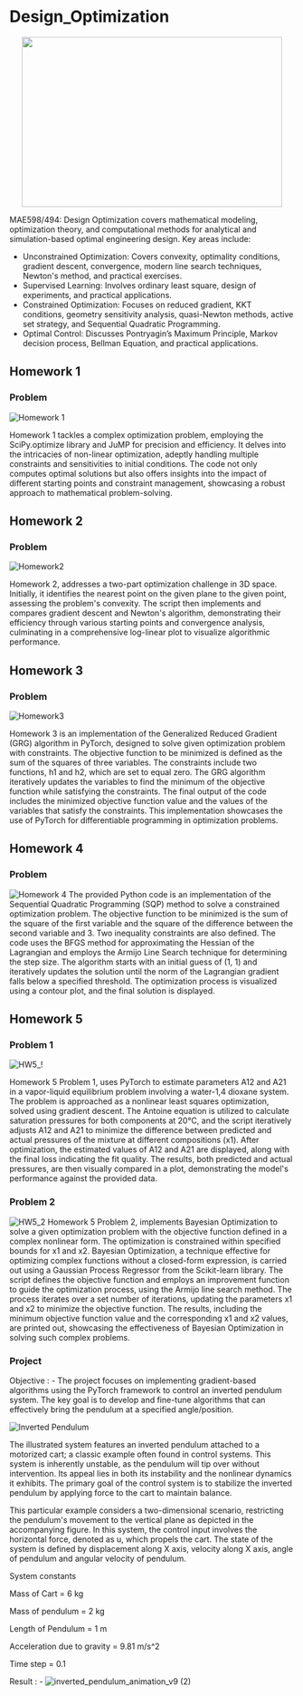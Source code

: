 # Design_Optimization
<p align="center">
  <img width="460" height="300" src="https://uploads-ssl.webflow.com/5fb8c7611599e6f11e4853cb/5ff438a09f57bd0e2fa6b8e2_optimiztaion%20pic.png">
</p>

MAE598/494: Design Optimization covers mathematical modeling, optimization theory, and computational methods for analytical and simulation-based optimal engineering design. Key areas include:

- Unconstrained Optimization: Covers convexity, optimality conditions, gradient descent, convergence, modern line search techniques, Newton's method, and practical exercises.
- Supervised Learning: Involves ordinary least square, design of experiments, and practical applications.
- Constrained Optimization: Focuses on reduced gradient, KKT conditions, geometry sensitivity analysis, quasi-Newton methods, active set strategy, and Sequential Quadratic Programming.
- Optimal Control: Discusses Pontryagin’s Maximum Principle, Markov decision process, Bellman Equation, and practical applications.

## Homework 1
### Problem 
![Homework 1](https://github.com/RishiDhavale/Design_Optimization/assets/117399836/71af39d2-e1c9-4e63-afb2-fcc42c8e6ce0)

Homework 1 tackles a complex optimization problem, employing the SciPy.optimize library and JuMP for precision and efficiency. It delves into the intricacies of non-linear optimization, adeptly handling multiple constraints and sensitivities to initial conditions. The code not only computes optimal solutions but also offers insights into the impact of different starting points and constraint management, showcasing a robust approach to mathematical problem-solving.

## Homework 2
### Problem 
![Homework2](https://github.com/RishiDhavale/Design_Optimization/assets/117399836/04fd2c81-09da-4316-bc1c-3c59bb59b65b)

Homework 2, addresses a two-part optimization challenge in 3D space. Initially, it identifies the nearest point on the given plane to the given point, assessing the problem's convexity. The script then implements and compares gradient descent and Newton's algorithm, demonstrating their efficiency through various starting points and convergence analysis, culminating in a comprehensive log-linear plot to visualize algorithmic performance.

## Homework 3
### Problem 
![Homework3](https://github.com/RishiDhavale/Design_Optimization/assets/117399836/50456c52-c337-4d9d-8e6b-5b9b37307026)

Homework 3 is an implementation of the Generalized Reduced Gradient (GRG) algorithm in PyTorch, designed to solve given optimization problem with constraints. The objective function to be minimized is defined as the sum of the squares of three variables. The constraints include two functions, h1 and h2, which are set to equal zero. The GRG algorithm iteratively updates the variables to find the minimum of the objective function while satisfying the constraints. The final output of the code includes the minimized objective function value and the values of the variables that satisfy the constraints. This implementation showcases the use of PyTorch for differentiable programming in optimization problems.

## Homework 4
### Problem 
![Homework 4](https://github.com/RishiDhavale/Design_Optimization/assets/117399836/64a8f20a-b695-45b9-9c38-8c310f6f96ba)
The provided Python code is an implementation of the Sequential Quadratic Programming (SQP) method to solve a constrained optimization problem. The objective function to be minimized is the sum of the square of the first variable and the square of the difference between the second variable and 3. Two inequality constraints are also defined. The code uses the BFGS method for approximating the Hessian of the Lagrangian and employs the Armijo Line Search technique for determining the step size. The algorithm starts with an initial guess of (1, 1) and iteratively updates the solution until the norm of the Lagrangian gradient falls below a specified threshold. The optimization process is visualized using a contour plot, and the final solution is displayed.

## Homework 5
### Problem 1
![HW5_!](https://github.com/RishiDhavale/Design_Optimization/assets/117399836/d89d36fe-2856-473b-ab88-1cbc91664c44)

Homework 5 Problem 1, uses PyTorch to estimate parameters A12 and A21 in a vapor-liquid equilibrium problem involving a water-1,4 dioxane system. The problem is approached as a nonlinear least squares optimization, solved using gradient descent. The Antoine equation is utilized to calculate saturation pressures for both components at 20°C, and the script iteratively adjusts A12 and A21 to minimize the difference between predicted and actual pressures of the mixture at different compositions (x1). After optimization, the estimated values of A12 and A21 are displayed, along with the final loss indicating the fit quality. The results, both predicted and actual pressures, are then visually compared in a plot, demonstrating the model's performance against the provided data.

### Problem 2
![HW5_2](https://github.com/RishiDhavale/Design_Optimization/assets/117399836/fed46526-ff93-4292-8389-bb0131206988)
Homework 5 Problem 2, implements Bayesian Optimization to solve a given optimization problem with the objective function defined in a complex nonlinear form. The optimization is constrained within specified bounds for x1 and x2. Bayesian Optimization, a technique effective for optimizing complex functions without a closed-form expression, is carried out using a Gaussian Process Regressor from the Scikit-learn library. The script defines the objective function and employs an improvement function to guide the optimization process, using the Armijo line search method. The process iterates over a set number of iterations, updating the parameters x1 and x2 to minimize the objective function. The results, including the minimum objective function value and the corresponding x1 and x2 values, are printed out, showcasing the effectiveness of Bayesian Optimization in solving such complex problems.

### Project 

Objective : - 
The project focuses on implementing gradient-based algorithms using the PyTorch framework to control an inverted pendulum system. The key goal is to develop and fine-tune algorithms that can effectively bring the pendulum at a specified angle/position.

![Inverted Pendulum](https://github.com/RishiDhavale/Design_Optimization/assets/117399836/0046cea6-2d5b-46ea-b141-c73077337fad)

The illustrated system features an inverted pendulum attached to a motorized cart; a classic
example often found in control systems. This system is inherently unstable, as the
pendulum will tip over without intervention. Its appeal lies in both its instability and the
nonlinear dynamics it exhibits. The primary goal of the control system is to stabilize the
inverted pendulum by applying force to the cart to maintain balance.

This particular example considers a two-dimensional scenario, restricting the pendulum's
movement to the vertical plane as depicted in the accompanying figure. In this system, the
control input involves the horizontal force, denoted as u, which propels the cart. The state
of the system is defined by displacement along X axis, velocity along X axis, angle of
pendulum and angular velocity of pendulum.

System constants

Mass of Cart = 6 kg

Mass of pendulum = 2 kg

Length of Pendulum = 1 m

Acceleration due to gravity = 9.81 m/s^2

Time step = 0.1

Result : -
![inverted_pendulum_animation_v9 (2)](https://github.com/RishiDhavale/Design_Optimization/assets/117399836/9563d68f-09cb-4a7d-a34a-91549502d86b)
